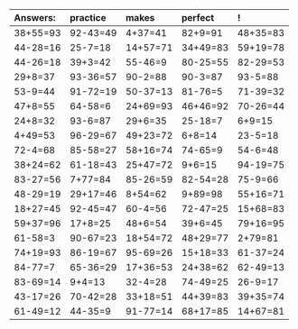| Answers: | practice | makes | perfect | ! |
| :--- | :--- | :--- | :--- | :--- |
| 38+55=93 | 92-43=49 | 4+37=41 | 82+9=91 | 48+35=83 | 
| 44-28=16 | 25-7=18 | 14+57=71 | 34+49=83 | 59+19=78 | 
| 44-26=18 | 39+3=42 | 55-46=9 | 80-25=55 | 82-29=53 | 
| 29+8=37 | 93-36=57 | 90-2=88 | 90-3=87 | 93-5=88 | 
| 53-9=44 | 91-72=19 | 50-37=13 | 81-76=5 | 71-39=32 | 
| 47+8=55 | 64-58=6 | 24+69=93 | 46+46=92 | 70-26=44 | 
| 24+8=32 | 93-6=87 | 29+6=35 | 25-18=7 | 6+9=15 | 
| 4+49=53 | 96-29=67 | 49+23=72 | 6+8=14 | 23-5=18 | 
| 72-4=68 | 85-58=27 | 58+16=74 | 74-65=9 | 54-6=48 | 
| 38+24=62 | 61-18=43 | 25+47=72 | 9+6=15 | 94-19=75 | 
| 83-27=56 | 7+77=84 | 85-26=59 | 82-54=28 | 75-9=66 | 
| 48-29=19 | 29+17=46 | 8+54=62 | 9+89=98 | 55+16=71 | 
| 18+27=45 | 92-45=47 | 60-4=56 | 72-47=25 | 15+68=83 | 
| 59+37=96 | 17+8=25 | 48+6=54 | 39+6=45 | 79+16=95 | 
| 61-58=3 | 90-67=23 | 18+54=72 | 48+29=77 | 2+79=81 | 
| 74+19=93 | 86-19=67 | 95-69=26 | 15+18=33 | 61-37=24 | 
| 84-77=7 | 65-36=29 | 17+36=53 | 24+38=62 | 62-49=13 | 
| 83-69=14 | 9+4=13 | 32-4=28 | 74-49=25 | 26-9=17 | 
| 43-17=26 | 70-42=28 | 33+18=51 | 44+39=83 | 39+35=74 | 
| 61-49=12 | 44-35=9 | 91-77=14 | 68+17=85 | 14+67=81 | 
